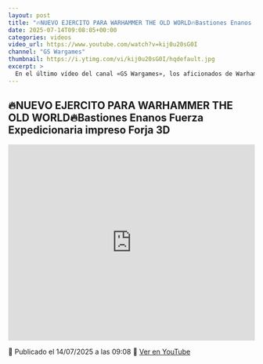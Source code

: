 ```yaml
---
layout: post
title: "🔥NUEVO EJERCITO PARA WARHAMMER THE OLD WORLD🔥Bastiones Enanos Fuerza Expedicionaria impreso Forja 3D"
date: 2025-07-14T09:08:05+00:00
categories: videos
video_url: https://www.youtube.com/watch?v=kij0u20sG0I
channel: "GS Wargames"
thumbnail: https://i.ytimg.com/vi/kij0u20sG0I/hqdefault.jpg
excerpt: >
  En el último vídeo del canal «GS Wargames», los aficionados de Warhammer The Old World están de enhorabuena con la presentación de un nuevo ejército: la Fuerza Expedicionaria de Bastiones Enanos. Este emocionante lanzamiento, que destaca por su impresión en Forja 3D, promete enriquecer el universo de Warhammer con nuevas posibilidades tácticas y estéticas.
---
```


## 🔥NUEVO EJERCITO PARA WARHAMMER THE OLD WORLD🔥Bastiones Enanos Fuerza Expedicionaria impreso Forja 3D

<iframe width="100%" height="400" src="https://www.youtube.com/embed/kij0u20sG0I" frameborder="0" allowfullscreen></iframe>

📅 Publicado el 14/07/2025 a las 09:08
🔗 [Ver en YouTube](https://www.youtube.com/watch?v=kij0u20sG0I)

